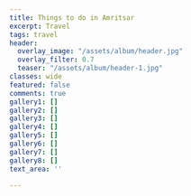 ```yaml
---
title: Things to do in Amritsar
excerpt: Travel
tags: travel
header:
  overlay_image: "/assets/album/header.jpg"
  overlay_filter: 0.7
  teaser: "/assets/album/header-1.jpg"
classes: wide
featured: false
comments: true
gallery1: []
gallery2: []
gallery3: []
gallery4: []
gallery5: []
gallery6: []
gallery7: []
gallery8: []
text_area: ''

---
```

